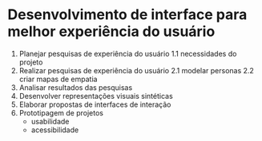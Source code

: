 # Desenvolvimento de interface para melhor experiência do usuário

1. Planejar pesquisas de experiência do usuário
	1.1 necessidades do projeto
2. Realizar pesquisas de experiência do usuário
	2.1 modelar personas
	2.2 criar mapas de empatia
3. Analisar resultados das pesquisas
4. Desenvolver representações visuais sintéticas
5. Elaborar propostas de interfaces de interação
6. Prototipagem de projetos
	- usabilidade
	- acessibilidade

